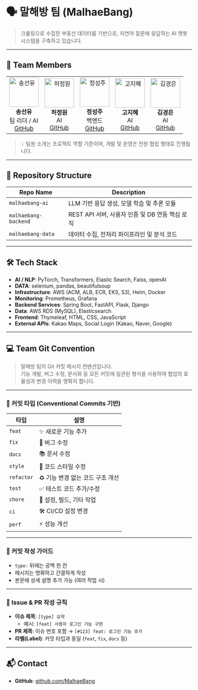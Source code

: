# 🗣️ 말해방 팀 (MalhaeBang)

> 크롤링으로 수집한 부동산 데이터를 기반으로, 자연어 질문에 응답하는 AI 챗봇 시스템을 구축하고 있습니다.

---

## 👥 Team Members

<table>
  <tr>
    <td align="center">
      <img src="https://github.com/sssyyysss109.png" width="80px;" alt="송선유"/><br />
      <strong>송선유</strong><br/>
      팀 리더 / AI<br/>
      <a href="https://github.com/sssyyysss109">GitHub</a>
    </td>
    <td align="center">
      <img src="https://github.com/weonyee.png" width="80px;" alt="허정원"/><br />
      <strong>허정원</strong><br/>
      AI<br/>
      <a href="https://github.com/weonyee">GitHub</a>
    </td>
    <td align="center">
      <img src="https://github.com/seongjju.png" width="80px;" alt="정성주"/><br />
      <strong>정성주</strong><br/>
      백엔드<br/>
      <a href="https://github.com/seongjju">GitHub</a>
    </td>
    <td align="center">
      <img src="https://github.com/jihyee0e.png" width="80px;" alt="고지혜"/><br />
      <strong>고지혜</strong><br/>
      AI<br/>
      <a href="https://github.com/jihyee0e">GitHub</a>
    </td>
    <td align="center">
      <img src="https://github.com/roddms.png" width="80px;" alt="김경은"/><br />
      <strong>김경은</strong><br/>
      AI<br/>
      <a href="https://github.com/roddms">GitHub</a>
    </td>
  </tr>
</table>

> 💡 팀원 소개는 프로젝트 역할 기준이며, 개발 및 운영은 전원 협업 형태로 진행됩니다.

---

## 🔧 Repository Structure

| Repo Name             | Description                                       |
|-----------------------|---------------------------------------------------|
| `malhaebang-ai`       | LLM 기반 응답 생성, 모델 학습 및 추론 모듈         |
| `malhaebang-backend`  | REST API 서버, 사용자 인증 및 DB 연동 핵심 로직     |
| `malhaebang-data`     | 데이터 수집, 전처리 파이프라인 및 분석 코드         |

---

## 🛠️ Tech Stack

- **AI / NLP**: PyTorch, Transformers, Elastic Search, Faiss, openAI
- **DATA**: selenium, pandas, beautifulsoup
- **Infrastructure**: AWS (ACM, ALB, ECR, EKS, S3), Helm, Docker
- **Monitoring**: Prometheus, Grafana
- **Backend Services**: Spring Boot, FastAPI, Flask, Django
- **Data**: AWS RDS (MySQL), Elasticsearch
- **Frontend**: Thymeleaf, HTML, CSS, JavaScript
- **External APIs**: Kakao Maps, Social Login (Kakao, Naver, Google)  
---

## 💻 Team Git Convention

> 말해방 팀의 Git 커밋 메시지 컨벤션입니다.  
> 기능 개발, 버그 수정, 문서화 등 모든 커밋에 일관된 형식을 사용하여 협업의 효율성과 변경 이력을 명확히 합니다.

---

### 📌 커밋 타입 (Conventional Commits 기반)

| 타입       | 설명                                  |
|------------|----------------------------------------|
| `feat`     | ✨ 새로운 기능 추가                     |
| `fix`      | 🐛 버그 수정                            |
| `docs`     | 📚 문서 수정          |
| `style`    | 💅 코드 스타일 수정  |
| `refactor` | ♻️ 기능 변경 없는 코드 구조 개선         |
| `test`     | ✅ 테스트 코드 추가/수정                |
| `chore`    | 🔧 설정, 빌드, 기타 작업                |
| `ci`       | 🛠️ CI/CD 설정 변경                     |
| `perf`     | ⚡ 성능 개선                             |

---

### 📌 커밋 작성 가이드

- `type:` 뒤에는 공백 한 칸
- 메시지는 명확하고 간결하게 작성
- 본문에 상세 설명 추가 가능 (여러 작업 시)

---

### 📌 Issue & PR 작성 규칙

- **이슈 제목**: `[type] 요약`
  - 예시: `[feat] 사용자 로그인 기능 구현`
- **PR 제목**: 이슈 번호 포함 → `[#123] feat: 로그인 기능 추가`
- **라벨(Label)**: 커밋 타입과 동일 (`feat`, `fix`, `docs` 등)

---

## 📬 Contact

- **GitHub**: [github.com/MalhaeBang](https://github.com/MalhaeBang)
